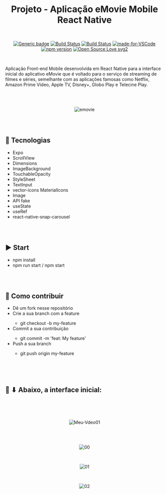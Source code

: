 <div align="center"> 

# Projeto - Aplicação eMovie Mobile React Native

</div>

<br>

<div align="center">

[![Generic badge](https://img.shields.io/badge/Made%20by-Renan%20Borba-purple.svg)](https://shields.io/) [![Build Status](https://img.shields.io/github/stars/RenanBorba/react-native-emovie.svg)](https://github.com/RenanBorba/react-native-emovie) [![Build Status](https://img.shields.io/github/forks/RenanBorba/react-native-emovie.svg)](https://github.com/RenanBorba/react-native-emovie) [![made-for-VSCode](https://img.shields.io/badge/Made%20for-VSCode-1f425f.svg)](https://code.visualstudio.com/) [![npm version](https://badge.fury.io/js/react-native.svg)](https://badge.fury.io/js/react-native) [![Open Source Love svg2](https://badges.frapsoft.com/os/v2/open-source.svg?v=103)](https://github.com/ellerbrock/open-source-badges/)

</div>

<br>

Aplicação Front-end Mobile desenvolvida em React Native para a interface inicial do aplicativo eMovie que é voltado para o serviço de streaming de filmes e séries, semelhante com as aplicações famosas como Netflix, Amazon Prime Video, Apple TV, Disney+, Globo Play e Telecine Play.

<br><br>

<div align="center">

![emovie](https://user-images.githubusercontent.com/48495838/84701021-931f2300-af2a-11ea-8baa-9457c770d37c.png)

</div>

<br><br>

## :rocket: Tecnologias
<ul>
  <li>Expo</li>
  <li>ScrollView</li>
  <li>Dimensions</li>
  <li>ImageBackground</li>
  <li>TouchableOpacity</li>
  <li>StyleSheet</li>
  <li>TextInput</li>
  <li>vector-icons MaterialIcons</li>
  <li>Image</li>
  <li>API fake</li>
  <li>useState</li>
  <li>useRef</li>
  <li>react-native-snap-carousel</li>
</ul>

<br><br>

## :arrow_forward: Start
<ul>
  <li>npm install</li>
  <li>npm run start / npm start</li>
</ul>

<br><br>

## :punch: Como contribuir
<ul>
  <li>Dê um fork nesse repositório</li>
  <li>Crie a sua branch com a feature</li>
    <ul>
      <li>git checkout -b my-feature</li>
    </ul>
  <li>Commit a sua contribuição</li>
    <ul>
      <li>git commit -m 'feat: My feature'</li>
    </ul>
  <li>Push a sua branch</li>
    <ul>
      <li>git push origin my-feature</li>
    </ul>
</ul>
<br><br>
<br>

## :mega: ⬇ Abaixo, a interface inicial:

<br><br><br>

<div align="center">

![Meu-Vdeo01](https://user-images.githubusercontent.com/48495838/83176943-aa6dac00-a0f4-11ea-8d8b-019350cdc1b8.gif)

<br><br>

![00](https://user-images.githubusercontent.com/48495838/83177048-ce30f200-a0f4-11ea-9de4-d498f64bcaa1.png)

<br>

![01](https://user-images.githubusercontent.com/48495838/83177043-cd985b80-a0f4-11ea-9b80-951e06bfe75e.png)

<br>

![02](https://user-images.githubusercontent.com/48495838/83177037-ca9d6b00-a0f4-11ea-94a6-381b4beff313.png)

</div>
